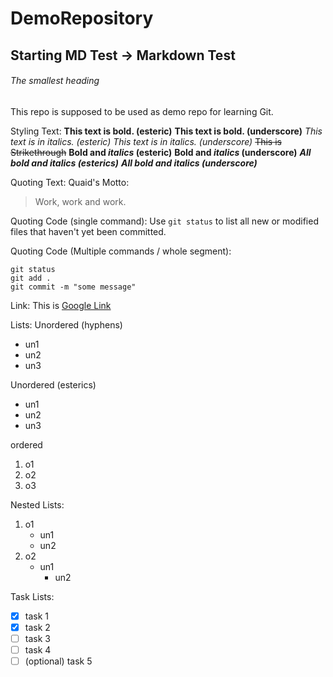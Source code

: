 # DemoRepository

## Starting MD Test -> Markdown Test

###### The smallest heading


This repo is supposed to be used as demo repo for learning Git.


Styling Text:
**This text is bold. (esteric)**
__This text is bold. (underscore)__
*This text is in italics. (esteric)*
_This text is in italics. (underscore)_
~~This is Strikethrough~~
**Bold and *italics* (esteric)** 
__Bold and _italics_ (underscore)__ 
***All bold and italics (esterics)***
___All bold and italics (underscore)___


Quoting Text:
Quaid's Motto:
>Work, work and work.

Quoting Code (single command):
Use `git status` to list all new or modified files that haven't yet been committed.

Quoting Code (Multiple commands / whole segment):
```
git status
git add .
git commit -m "some message"
```

Link:
This is [Google Link](www.google.com)

Lists:
Unordered (hyphens)
- un1
- un2
- un3

Unordered (esterics)
* un1
* un2
* un3

ordered
1. o1
2. o2
3. o3

Nested Lists:
1. o1
   - un1
   * un2
2. o2
   - un1
     - un2
     
Task Lists:
- [x] task 1
- [x] task 2
- [ ] task 3
- [ ] task 4
- [ ] \(optional) task 5
